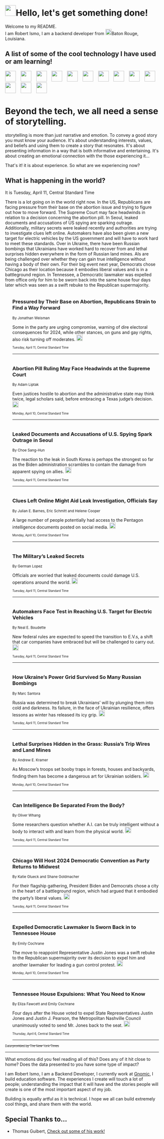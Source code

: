 <h1><img src="https://emojis.slackmojis.com/emojis/images/1643514375/3493/hot-coffee.gif?1643514375" width="35"/>Hello, let's get something done!</h1>

<p>Welcome to my README.<br/>
I am Robert Ismo, I am a backend developer from <img src="https://emojis.slackmojis.com/emojis/images/1638395689/50435/moulin_rouge.png?1638395689" width="20"/>Baton Rouge, Louisiana.</p>
<h2>A list of some of the cool technology I have used or am learning!</h2>
<p>
<img src="https://emojis.slackmojis.com/emojis/images/1643516091/21142/meow_bongotap.gif?1643516091" width="35" alt="">
<img src="https://img.shields.io/badge/Favorite%20Frontend%20Framework-SvelteKit-f83903" alt="">
<img src="https://img.shields.io/badge/Second%20Favorite-Vue-40b581" alt="">
<img src="https://img.shields.io/badge/Most%20Used%20Runtime-Nodejs-78b061" alt="">
<img src="https://emojis.slackmojis.com/emojis/images/1643517416/34482/fire.gif?1643517416" width="35" alt="">
<img src="https://img.shields.io/badge/Javascript%20But%20Better-Typescript-0078ca" alt="">
<img src="https://img.shields.io/badge/Favorite%20Language-Elixir-3e244d" alt="">
<img src="https://img.shields.io/badge/Containerize%20Everything-Docker-6ac9ef" alt="">
<img src="https://emojis.slackmojis.com/emojis/images/1643514596/5999/meow_party.gif?1643514596" width="35" alt="">
<img src="https://img.shields.io/badge/API%20Love%20Language-Graphql-de32a5" alt="">
<img src="https://img.shields.io/badge/Our%20Favorite%20Version%20Controller-Git-e94f33" alt="">
<img src="https://img.shields.io/badge/Favorite%20Database-Redis-d42d1d" alt="">
<img src="https://emojis.slackmojis.com/emojis/images/1643514559/5584/deployparrot.gif?1643514559" width="35" alt="">
<img src="https://img.shields.io/badge/Container%20Interstate-RabbitMQ-f66200" alt="">
<img src="https://img.shields.io/badge/Gotta%20Learn-Kubernetes-316adf" alt="">
<img src="https://img.shields.io/badge/Really%20Mature%20Now-WASM-654fef" alt="">
<img src="https://emojis.slackmojis.com/emojis/images/1666642497/61942/dance_vibe.gif?1666642497" width="35" alt="">
<img src="https://img.shields.io/badge/For%20My%20M1-ARM64-657d96" alt="">
<img src="https://img.shields.io/badge/Loving%20This%20So%20Much-TailwindCSS-17bcb5" alt="">
<img src="https://img.shields.io/badge/Cool%20Build%20Tool-Vite-f9cb24" alt="">
<img src="https://emojis.slackmojis.com/emojis/images/1669231376/62819/working-on-it.gif?1669231376" width="35" alt="">
<img src="https://img.shields.io/badge/Fun%20and%20Easy%20Database-MongoDB-5f8c49" alt="">
<img src="https://img.shields.io/badge/JS%20Life%20Support-NPM-c73737" alt="">
<img src="https://img.shields.io/badge/I%20Liked%20It-DynamoDB-0073b9" alt="">
<img src="https://emojis.slackmojis.com/emojis/images/1643514045/46/question.gif?1643514045" width="35" alt="">
<img src="https://img.shields.io/badge/cool-React-60d6f9" alt="">
<img src="https://img.shields.io/badge/Future%20Big%20Project-Lambda-f37e00" alt="">
<img src="https://img.shields.io/badge/NPM%20But%20Better-PNPM-f1aa07" alt="">
<img src="https://emojis.slackmojis.com/emojis/images/1643514943/9662/fbwow.gif?1643514943" width="35" alt="">
<img src="https://img.shields.io/badge/First%20Language-C-662079" alt="">
<img src="https://img.shields.io/badge/Where%20I%20Deploy%20Frontend-Vercel-000000" alt="">
<img src="https://img.shields.io/badge/Who%20Does%20not%20Want%20an%20App-Swift-f9492a" alt="">
<img src="https://emojis.slackmojis.com/emojis/images/1643514058/151/javascript.png?1643514058" width="35" alt="">
<img src="https://img.shields.io/badge/cool-Python-fbd542" alt="">
<img src="https://img.shields.io/badge/Favorite%20Something-Stripe-656cdc" alt="">
<img src="https://img.shields.io/badge/Of%20Course-HTML5-ed6327" alt="">
<img src="https://emojis.slackmojis.com/emojis/images/1660415405/60731/bomb.gif?1660415405" width="35" alt="">
<img src="https://img.shields.io/badge/hate-CSS-2964ec" alt="">
<img src="https://img.shields.io/badge/Learning-CircleCI-141215" alt="">
<img src="https://img.shields.io/badge/Learning-Rust-fbbb3b" alt="">
<img src="https://emojis.slackmojis.com/emojis/images/1660415397/60712/writing-hand.gif?1660415397" width="35" alt="">
<img src="https://img.shields.io/badge/Dev%20Browser%20of%20Choice-Firefox-cc4e26" alt="">
<img src="https://img.shields.io/badge/Recoverying%20From%20Windows-UNIX-1781e3" alt="">
<img src="https://img.shields.io/badge/LOVE-LogSeq-90c1c2" alt="">
<img src="https://emojis.slackmojis.com/emojis/images/1643514066/223/kirby.gif?1643514066" width="35" alt="">
<img src="https://img.shields.io/badge/Daily%20Driver-MacOS-e6e6e8" alt="">
<img src="https://img.shields.io/badge/Git%20Server-Github-000000" alt="">
<img src="https://img.shields.io/badge/enjoyable-EC2-f17428" alt="">
<img src="https://emojis.slackmojis.com/emojis/images/1643514239/2069/excited.gif?1643514239" width="35" alt="">
</p>
<h1>Beyond the tech, we all need a sense of storytelling.</h1>
<p>storytelling is more than just narrative and emotion. To convey a good story you must know your audience. It's about understanding interests, values, and beliefs and using them to create a story that resonates. It's about presenting information in a way that is both informative and entertaining. It's about creating an emotional connection with the those experiencing it...</p>
<p>That's it! it is about experience. So what are we experiencing now?</p>
<h2>What is happening in the world?</h2>
<p>It is Tuesday, April 11, Central Standard Time</p>
<p>
There is a lot going on in the world right now. In the US, Republicans are facing pressure from their base on the abortion issue and trying to figure out how to move forward. The Supreme Court may face headwinds in relation to a decision concerning the abortion pill. In Seoul, leaked documents and accusations of US spying are sparking outrage. Additionally, military secrets were leaked recently and authorities are trying to investigate clues left online. Automakers have also been given a new target for electric vehicles by the US government and will have to work hard to meet these standards. Over in Ukraine, there have been Russian bombings that Ukrainians have worked hard to recover from and lethal surprises hidden everywhere in the form of Russian land mines. AIs are being challenged over whether they can gain true intelligence without having a body of their own. For their big event next year, Democrats chose Chicago as their location because it embodies liberal values and is in a battleground region. In Tennessee, a Democratic lawmaker was expelled from office only for him to be sworn back into the same house four days later which was seen as a swift rebuke to the Republican supermajority.</p>
<ol>
<img src="https://img.shields.io/badge/-us-blue" alt="">
<h3>Pressured by Their Base on Abortion, Republicans Strain to Find a Way Forward</h3>
<sub>By Jonathan Weisman</sub>
<p>Some in the party are urging compromise, warning of dire electoral consequences for 2024, while other stances, on guns and gay rights, also risk turning off moderates.  <a href="https://nyti.ms/3MABkxa"><img src="https://developer.nytimes.com/files/poweredby_nytimes_30b.png?v=1583354208352" height="20"></a></p>
<sub><sub>Tuesday, April 11, Central Standard Time</sub></sub>
<hr/>
<img src="https://img.shields.io/badge/-us-blue" alt="">
<h3>Abortion Pill Ruling May Face Headwinds at the Supreme Court</h3>
<sub>By Adam Liptak</sub>
<p>Even justices hostile to abortion and the administrative state may think twice, legal scholars said, before embracing a Texas judge’s decision.  <a href="https://nyti.ms/3KNbmoB"><img src="https://developer.nytimes.com/files/poweredby_nytimes_30b.png?v=1583354208352" height="20"></a></p>
<sub><sub>Monday, April 10, Central Standard Time</sub></sub>
<hr/>
<img src="https://img.shields.io/badge/-world-blue" alt="">
<h3>Leaked Documents and Accusations of U.S. Spying Spark Outrage in Seoul</h3>
<sub>By Choe Sang-Hun</sub>
<p>The reaction to the leak in South Korea is perhaps the strongest so far as the Biden administration scrambles to contain the damage from apparent spying on allies.  <a href="https://nyti.ms/3UsNqdF"><img src="https://developer.nytimes.com/files/poweredby_nytimes_30b.png?v=1583354208352" height="20"></a></p>
<sub><sub>Tuesday, April 11, Central Standard Time</sub></sub>
<hr/>
<img src="https://img.shields.io/badge/-us-blue" alt="">
<h3>Clues Left Online Might Aid Leak Investigation, Officials Say</h3>
<sub>By Julian E. Barnes, Eric Schmitt and Helene Cooper</sub>
<p>A large number of people potentially had access to the Pentagon intelligence documents posted on social media.  <a href="https://nyti.ms/3zLBERN"><img src="https://developer.nytimes.com/files/poweredby_nytimes_30b.png?v=1583354208352" height="20"></a></p>
<sub><sub>Monday, April 10, Central Standard Time</sub></sub>
<hr/>
<img src="https://img.shields.io/badge/-world-blue" alt="">
<h3>The Military’s Leaked Secrets</h3>
<sub>By German Lopez</sub>
<p>Officials are worried that leaked documents could damage U.S. operations around the world.  <a href="https://nyti.ms/3Ksgf5l"><img src="https://developer.nytimes.com/files/poweredby_nytimes_30b.png?v=1583354208352" height="20"></a></p>
<sub><sub>Tuesday, April 11, Central Standard Time</sub></sub>
<hr/>
<img src="https://img.shields.io/badge/-business-blue" alt="">
<h3>Automakers Face Test in Reaching U.S. Target for Electric Vehicles</h3>
<sub>By Neal E. Boudette</sub>
<p>New federal rules are expected to speed the transition to E.V.s, a shift that car companies have embraced but will be challenged to carry out.  <a href="https://nyti.ms/3o45bnr"><img src="https://developer.nytimes.com/files/poweredby_nytimes_30b.png?v=1583354208352" height="20"></a></p>
<sub><sub>Tuesday, April 11, Central Standard Time</sub></sub>
<hr/>
<img src="https://img.shields.io/badge/-world-blue" alt="">
<h3>How Ukraine’s Power Grid Survived So Many Russian Bombings</h3>
<sub>By Marc Santora</sub>
<p>Russia was determined to break Ukrainians’ will by plunging them into cold and darkness. Its failure, in the face of Ukrainian resilience, offers lessons as winter has released its icy grip.  <a href="https://nyti.ms/3mji6Bt"><img src="https://developer.nytimes.com/files/poweredby_nytimes_30b.png?v=1583354208352" height="20"></a></p>
<sub><sub>Tuesday, April 11, Central Standard Time</sub></sub>
<hr/>
<img src="https://img.shields.io/badge/-world-blue" alt="">
<h3>Lethal Surprises Hidden in the Grass: Russia’s Trip Wires and Land Mines</h3>
<sub>By Andrew E. Kramer</sub>
<p>As Moscow’s troops set booby traps in forests, houses and backyards, finding them has become a dangerous art for Ukrainian soldiers.  <a href="https://nyti.ms/3MwD2Qa"><img src="https://developer.nytimes.com/files/poweredby_nytimes_30b.png?v=1583354208352" height="20"></a></p>
<sub><sub>Monday, April 10, Central Standard Time</sub></sub>
<hr/>
<img src="https://img.shields.io/badge/-science-blue" alt="">
<h3>Can Intelligence Be Separated From the Body?</h3>
<sub>By Oliver Whang</sub>
<p>Some researchers question whether A.I. can be truly intelligent without a body to interact with and learn from the physical world.  <a href="https://nyti.ms/3moav4t"><img src="https://developer.nytimes.com/files/poweredby_nytimes_30b.png?v=1583354208352" height="20"></a></p>
<sub><sub>Tuesday, April 11, Central Standard Time</sub></sub>
<hr/>
<img src="https://img.shields.io/badge/-us-blue" alt="">
<h3>Chicago Will Host 2024 Democratic Convention as Party Returns to Midwest</h3>
<sub>By Katie Glueck and Shane Goldmacher</sub>
<p>For their flagship gathering, President Biden and Democrats chose a city in the heart of a battleground region, which had argued that it embodied the party’s liberal values.  <a href="https://nyti.ms/3zNgnHt"><img src="https://developer.nytimes.com/files/poweredby_nytimes_30b.png?v=1583354208352" height="20"></a></p>
<sub><sub>Tuesday, April 11, Central Standard Time</sub></sub>
<hr/>
<img src="https://img.shields.io/badge/-us-blue" alt="">
<h3>Expelled Democratic Lawmaker Is Sworn Back in to Tennessee House</h3>
<sub>By Emily Cochrane</sub>
<p>The move to reappoint Representative Justin Jones was a swift rebuke to the Republican supermajority over its decision to expel him and another lawmaker for leading a gun control protest.  <a href="https://nyti.ms/3KLl0bk"><img src="https://developer.nytimes.com/files/poweredby_nytimes_30b.png?v=1583354208352" height="20"></a></p>
<sub><sub>Monday, April 10, Central Standard Time</sub></sub>
<hr/>
<img src="https://img.shields.io/badge/-us-blue" alt="">
<h3>Tennessee House Expulsions: What You Need to Know</h3>
<sub>By Eliza Fawcett and Emily Cochrane</sub>
<p>Four days after the House voted to expel State Representatives Justin Jones and Justin J. Pearson, the Metropolitan Nashville Council unanimously voted to send Mr. Jones back to the seat.  <a href="https://nyti.ms/3UcyErb"><img src="https://developer.nytimes.com/files/poweredby_nytimes_30b.png?v=1583354208352" height="20"></a></p>
<sub><sub>Thursday, April 6, Central Standard Time</sub></sub>
<hr/>
</ol>
<a href="https://developer.nytimes.com"><sub><sub>Data provided by The New York Times</sub></sub></a>
<hr/>
<p>What emotions did you feel reading all of this? Does any of it hit close to home? Does the data presented to you have some type of impact?</p>
<p>I am Robert Ismo, I am a Backend Developer, I currently work at <a href="https://gnomic.education/">Gnomic</a>, I build education software. The experiences I create will touch a lot of people; understanding the impact that it will have and the stories people will create is one of the most important aspect of my job.</p>
<p>Building is equally artful as it is technical. I hope we all can build extremely cool things, and share them with the world.</p>
<h2>Special Thanks to...</h2>
<ul>
<li>Thomas Guibert, <a href="https://github.com/thmsgbrt/thmsgbrt">Check out some of his work!</a></li>
</ul>